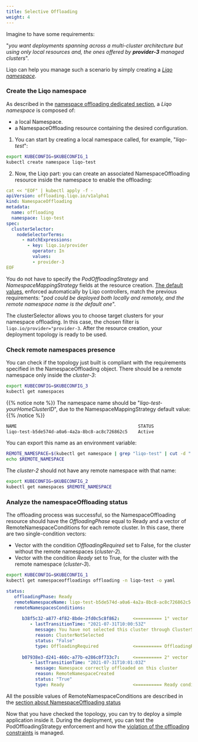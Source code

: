 ```yaml
---
title: Selective Offloading 
weight: 4
---
```


Imagine to have some requirements:

"*you want deployments spanning across a multi-cluster architecture but using only local resources and, the ones offered by **provider-3** managed clusters*".

Liqo can help you manage such a scenario by simply creating a *[Liqo namespace](/usage/namespace_offloading#introduction)*. 

### Create the Liqo namespace

As described in the [namespace offloading dedicated section](/usage/namespace_offloading/#introduction), a *Liqo namespace* is composed of: 

* a local Namespace.  
* a NamespaceOffloading resource containing the desired configuration.

1. You can start by creating a local namespace called, for example, "*liqo-test*":

```bash
export KUBECONFIG=$KUBECONFIG_1
kubectl create namespace liqo-test
```

2. Now, the Liqo part: you can create an associated NamespaceOffloading resource inside the namespace to enable the offloading:

```yaml
cat << "EOF" | kubectl apply -f -
apiVersion: offloading.liqo.io/v1alpha1
kind: NamespaceOffloading
metadata:
  name: offloading
  namespace: liqo-test
spec:
  clusterSelector:
    nodeSelectorTerms:
      - matchExpressions:
        - key: liqo.io/provider
          operator: In
          values:
          - provider-3
EOF
```

You do not have to specify the *PodOffloadingStrategy* and *NamespaceMappingStrategy* fields at the resource creation. 
[The default values](/usage/namespace_offloading#selecting-the-namespace-mapping-strategy), enforced automatically by Liqo controllers, match the previous requirements: "*pod could be deployed both locally and remotely, and the remote namespace name is the default one*".

The clusterSelector allows you to choose target clusters for your namespace offloading.
In this case, the chosen filter is `liqo.io/provider="provider-3`.
After the resource creation, your deployment topology is ready to be used.

### Check remote namespaces presence 

You can check if the topology just built is compliant with the requirements specified in the NamespaceOffloading object.
There should be a remote namespace only inside the *cluster-3*:

```bash
export KUBECONFIG=$KUBECONFIG_3
kubectl get namespaces 
```

{{% notice note %}}
The namespace name should be "*liqo-test-yourHomeClusterID*", due to the NamespaceMappingStrategy default value:
{{% /notice %}}

```bash
NAME                                              STATUS   
liqo-test-b5de574d-a0a6-4a2a-8bc8-ac8c726862c5    Active   
```

You can export this name as an environment variable:

```bash
REMOTE_NAMESPACE=$(kubectl get namespace | grep "liqo-test" | cut -d " " -f1)
echo $REMOTE_NAMESPACE
```

The *cluster-2* should not have any remote namespace with that name:

```bash
export KUBECONFIG=$KUBECONFIG_2
kubectl get namespaces $REMOTE_NAMESPACE
```

### Analyze the namespaceOffloading status

The offloading process was successful, so the NamespaceOffloading resource should have the *OffloadingPhase* equal to Ready and a vector of RemoteNamespaceConditions for each remote cluster.
In this case, there are two single-condition vectors:

* Vector with the condition *OffloadingRequired* set to False, for the cluster without the remote namespaces (*cluster-2*).
* Vector with the condition *Ready* set to True, for the cluster with the remote namespace (*cluster-3*).

```bash
export KUBECONFIG=$KUBECONFIG_1
kubectl get namespaceoffloadings offloading -n liqo-test -o yaml
```

```yaml
status:
   offloadingPhase: Ready
   remoteNamespaceName: liqo-test-b5de574d-a0a6-4a2a-8bc8-ac8c726862c5
   remoteNamespacesConditions:
      
      b38f5c32-a877-4f82-8bde-2fd0c5c8f862:     <========== 1° vector
         - lastTransitionTime: "2021-07-31T10:00:53Z"
           message: You have not selected this cluster through ClusterSelector fields
           reason: ClusterNotSelected
           status: "False"
           type: OffloadingRequired             <========== OffloadingRequired condition
      
      b07938e3-d241-460c-a77b-e286c0f733c7:     <========== 2° vector
         - lastTransitionTime: "2021-07-31T10:01:03Z"
           message: Namespace correctly offloaded on this cluster
           reason: RemoteNamespaceCreated
           status: "True"
           type: Ready                          <========== Ready condition
```

All the possible values of RemoteNamespaceConditions are described in the [section about NamespaceOffloading status](/usage/namespace_offloading#remotenamespacesconditions)

Now that you have checked the topology, you can try to deploy a simple application inside it.
During the deployment, you can test the PodOffloadingStrategy enforcement and how the [violation of the offloading constraints](../hard_constraints) is managed.


